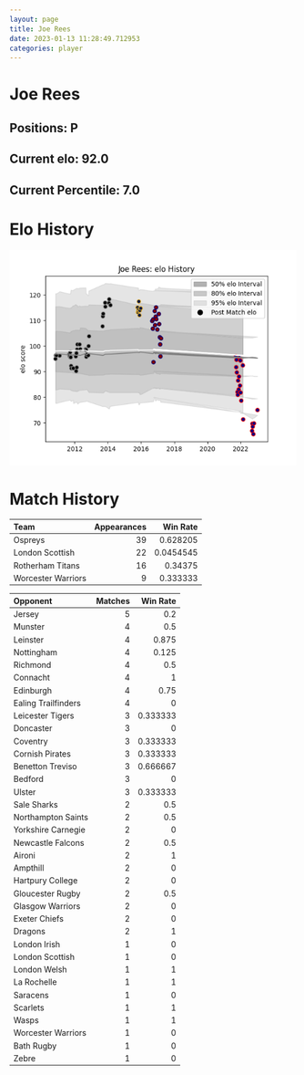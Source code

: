 ```yaml
---  
layout: page  
title: Joe Rees  
date: 2023-01-13 11:28:49.712953  
categories: player  
---
```

# Joe Rees

## Positions: P

## Current elo: 92.0

## Current Percentile: 7.0

# Elo History


![elo history](history_JoeRees.png)
# Match History


| Team               |   Appearances |   Win Rate |
|:-------------------|--------------:|-----------:|
| Ospreys            |            39 |  0.628205  |
| London Scottish    |            22 |  0.0454545 |
| Rotherham Titans   |            16 |  0.34375   |
| Worcester Warriors |             9 |  0.333333  |

| Opponent            |   Matches |   Win Rate |
|:--------------------|----------:|-----------:|
| Jersey              |         5 |   0.2      |
| Munster             |         4 |   0.5      |
| Leinster            |         4 |   0.875    |
| Nottingham          |         4 |   0.125    |
| Richmond            |         4 |   0.5      |
| Connacht            |         4 |   1        |
| Edinburgh           |         4 |   0.75     |
| Ealing Trailfinders |         4 |   0        |
| Leicester Tigers    |         3 |   0.333333 |
| Doncaster           |         3 |   0        |
| Coventry            |         3 |   0.333333 |
| Cornish Pirates     |         3 |   0.333333 |
| Benetton Treviso    |         3 |   0.666667 |
| Bedford             |         3 |   0        |
| Ulster              |         3 |   0.333333 |
| Sale Sharks         |         2 |   0.5      |
| Northampton Saints  |         2 |   0.5      |
| Yorkshire Carnegie  |         2 |   0        |
| Newcastle Falcons   |         2 |   0.5      |
| Aironi              |         2 |   1        |
| Ampthill            |         2 |   0        |
| Hartpury College    |         2 |   0        |
| Gloucester Rugby    |         2 |   0.5      |
| Glasgow Warriors    |         2 |   0        |
| Exeter Chiefs       |         2 |   0        |
| Dragons             |         2 |   1        |
| London Irish        |         1 |   0        |
| London Scottish     |         1 |   0        |
| London Welsh        |         1 |   1        |
| La Rochelle         |         1 |   1        |
| Saracens            |         1 |   0        |
| Scarlets            |         1 |   1        |
| Wasps               |         1 |   1        |
| Worcester Warriors  |         1 |   0        |
| Bath Rugby          |         1 |   0        |
| Zebre               |         1 |   0        |